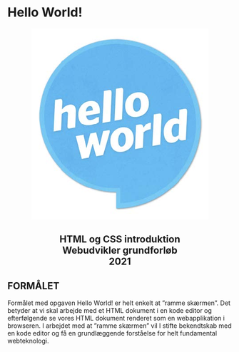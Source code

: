 # Hello World!

<p align="center">
  <img src="https://github.com/rts-cmk-opgaver/HelloWorld/blob/main/hello_world.jpg" /><br>
</p>
<h2 align="center">
  HTML og CSS introduktion<br>
  Webudvikler grundforløb<br>
  2021<br>
<h2>

## FORMÅLET
Formålet med opgaven Hello World! er helt enkelt at ”ramme
skærmen”. Det betyder at vi skal arbejde med et HTML dokument
i en kode editor og efterfølgende se vores HTML dokument
renderet som en webapplikation i browseren. I arbejdet med at
”ramme skærmen” vil I stifte bekendtskab med en kode editor og
få en grundlæggende forståelse for helt fundamental webteknologi.
